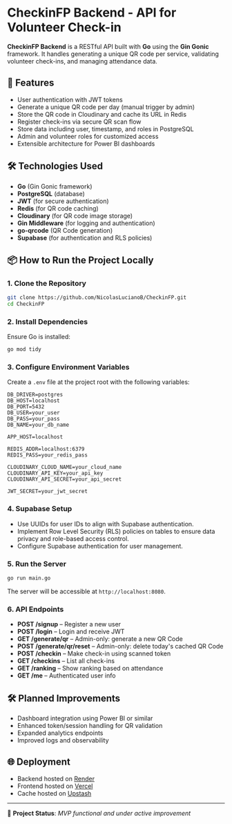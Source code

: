 # CheckinFP Backend - API for Volunteer Check-in

**CheckinFP Backend** is a RESTful API built with **Go** using the **Gin Gonic** framework. It handles generating a unique QR code per service, validating volunteer check-ins, and managing attendance data.

## 🚀 Features

- User authentication with JWT tokens  
- Generate a unique QR code per day (manual trigger by admin)  
- Store the QR code in Cloudinary and cache its URL in Redis  
- Register check-ins via secure QR scan flow  
- Store data including user, timestamp, and roles in PostgreSQL  
- Admin and volunteer roles for customized access  
- Extensible architecture for Power BI dashboards  

## 🛠 Technologies Used

- **Go** (Gin Gonic framework)  
- **PostgreSQL** (database)  
- **JWT** (for secure authentication)  
- **Redis** (for QR code caching)  
- **Cloudinary** (for QR code image storage)  
- **Gin Middleware** (for logging and authentication)  
- **go-qrcode** (QR Code generation)  
- **Supabase** (for authentication and RLS policies)  

## 📦 How to Run the Project Locally

### 1. Clone the Repository

```bash
git clone https://github.com/NicolasLucianoB/CheckinFP.git
cd CheckinFP
```

### 2. Install Dependencies

Ensure Go is installed:

```bash
go mod tidy
```

### 3. Configure Environment Variables

Create a `.env` file at the project root with the following variables:

```env
DB_DRIVER=postgres
DB_HOST=localhost
DB_PORT=5432
DB_USER=your_user
DB_PASS=your_pass
DB_NAME=your_db_name

APP_HOST=localhost

REDIS_ADDR=localhost:6379
REDIS_PASS=your_redis_pass

CLOUDINARY_CLOUD_NAME=your_cloud_name
CLOUDINARY_API_KEY=your_api_key
CLOUDINARY_API_SECRET=your_api_secret

JWT_SECRET=your_jwt_secret
```

### 4. Supabase Setup

- Use UUIDs for user IDs to align with Supabase authentication.  
- Implement Row Level Security (RLS) policies on tables to ensure data privacy and role-based access control.  
- Configure Supabase authentication for user management.

### 5. Run the Server

```bash
go run main.go
```

The server will be accessible at `http://localhost:8080`.

### 6. API Endpoints

- **POST /signup** – Register a new user  
- **POST /login** – Login and receive JWT  
- **GET /generate/qr** – Admin-only: generate a new QR Code  
- **POST /generate/qr/reset** – Admin-only: delete today's cached QR Code  
- **POST /checkin** – Make check-in using scanned token  
- **GET /checkins** – List all check-ins  
- **GET /ranking** – Show ranking based on attendance  
- **GET /me** – Authenticated user info  

## 🛠 Planned Improvements

- Dashboard integration using Power BI or similar  
- Enhanced token/session handling for QR validation  
- Expanded analytics endpoints  
- Improved logs and observability  

## 🌐 Deployment

- Backend hosted on [Render](https://render.com)  
- Frontend hosted on [Vercel](https://vercel.com)  
- Cache hosted on [Upstash](https://upstash.com)  

---

📌 **Project Status**: *MVP functional and under active improvement*
